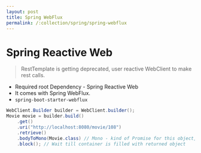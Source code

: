 ```yaml
---
layout: post
title: Spring WebFlux
permalink: /:collection/spring/spring-webflux
---
```


# Spring Reactive Web

> RestTemplate is getting deprecated, user reactive WebClient to make rest calls.

- Required root Dependency - Spring Reactive Web
- It comes with Spring WebFlux.
- `spring-boot-starter-webflux`

```java
WebClient.Builder builder = WebClient.builder();
Movie movie = builder.build()
    .get()
    .uri("http://localhost:8080/movie/108")
    .retrieve()
    .bodyToMono(Movie.class) // Mono - kind of Promise for this object, Async
    .block(); // Wait till container is filled with returned object
```
